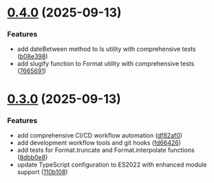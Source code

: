 # [0.4.0](https://github.com/heliomarpm/helpers/compare/v0.3.0...v0.4.0) (2025-09-13)


### Features

* add dateBetween method to Is utility with comprehensive tests ([b08e398](https://github.com/heliomarpm/helpers/commit/b08e39872b26a3f0b185e68df88740c07c2839fd))
* add slugify function to Format utility with comprehensive tests ([7665691](https://github.com/heliomarpm/helpers/commit/7665691b90545cc3e31ac70de7cadbad9c3e40c1))

# [0.3.0](https://github.com/heliomarpm/helpers/compare/v0.2.0...v0.3.0) (2025-09-13)


### Features

* add comprehensive CI/CD workflow automation ([df82af0](https://github.com/heliomarpm/helpers/commit/df82af03efad2e1d111ac0112531fb2f829575f1))
* add development workflow tools and git hooks ([fd66426](https://github.com/heliomarpm/helpers/commit/fd66426bdba8b786104af635c772de4d8f1c44d5))
* add tests for Format.truncate and Format.interpolate functions ([8dbb0e8](https://github.com/heliomarpm/helpers/commit/8dbb0e8f9d6e480cfb2730a3fab425caaa8dc5a6))
* update TypeScript configuration to ES2022 with enhanced module support ([110b108](https://github.com/heliomarpm/helpers/commit/110b10808448bb8658c2c120e344bbbfd8038bee))

